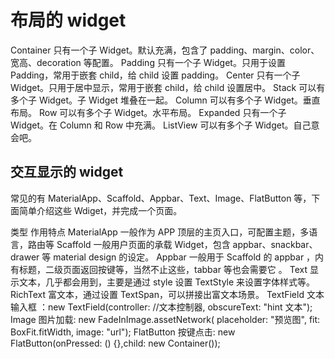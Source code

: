 # 布局的 widget

Container 只有一个子 Widget。默认充满，包含了 padding、margin、color、宽高、decoration 等配置。
Padding 只有一个子 Widget。只用于设置 Padding，常用于嵌套 child，给 child 设置 padding。
Center 只有一个子 Widget。只用于居中显示，常用于嵌套 child，给 child 设置居中。
Stack 可以有多个子 Widget。子 Widget 堆叠在一起。
Column 可以有多个子 Widget。垂直布局。
Row 可以有多个子 Widget。水平布局。
Expanded 只有一个子 Widget。在 Column 和 Row 中充满。
ListView 可以有多个子 Widget。自己意会吧。

## 交互显示的 widget

常见的有 MaterialApp、Scaffold、Appbar、Text、Image、FlatButton 等，下面简单介绍这些 Wdiget，并完成一个页面。

类型 作用特点
MaterialApp 一般作为 APP 顶层的主页入口，可配置主题，多语言，路由等
Scaffold 一般用户页面的承载 Widget，包含 appbar、snackbar、drawer 等 material design 的设定。
Appbar 一般用于 Scaffold 的 appbar ，内有标题，二级页面返回按键等，当然不止这些，tabbar 等也会需要它 。
Text 显示文本，几乎都会用到，主要是通过 style 设置 TextStyle 来设置字体样式等。
RichText 富文本，通过设置 TextSpan，可以拼接出富文本场景。
TextField 文本输入框 ：new TextField(controller: //文本控制器, obscureText: "hint 文本");
Image 图片加载: new FadeInImage.assetNetwork( placeholder: "预览图", fit: BoxFit.fitWidth, image: "url");
FlatButton 按键点击: new FlatButton(onPressed: () {},child: new Container());
